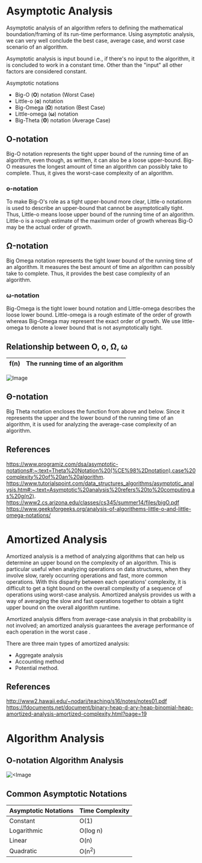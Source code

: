 # Asymptotic Analysis
Asymptotic analysis of an algorithm refers to defining the mathematical boundation/framing of its run-time performance. Using asymptotic analysis, we can very well conclude the best case, average case, and worst case scenario of an algorithm.

Asymptotic analysis is input bound i.e., if there's no input to the algorithm, it is concluded to work in a constant time. Other than the "input" all other factors are considered constant.

Asymptotic notations
- Big-O (**O**)  notation (Worst Case)
- Little-o (**o**) notation
- Big-Omega (**Ω**) notation (Best Case)
- Little-omega (**ω**) notation
- Big-Theta (**Θ**) notation (Average Case)

## <a name="onotation">O-notation</a>
Big-O notation represents the tight upper bound of the running time of an algorithm, even though, as written, it can also be a loose upper-bound. Big-O measures the longest amount of time an algorithm can possibly take to complete. Thus, it gives the worst-case complexity of an algorithm.
### o-notation
To make Big-O's role as a tight upper-bound more clear, Little-o notationm is used to describe an upper-bound that cannot be asymptotically tight. Thus, Little-o means loose upper bound of the running time of an algorithm. Little-o is a rough estimate of the maximum order of growth whereas Big-Ο may be the actual order of growth. 
## Ω-notation
Big Omega notation represents the tight lower bound of the running time of an algorithm. It measures the best amount of time an algorithm can possibly take to complete. Thus, it provides the best case complexity of an algorithm.
### ω-notation
Big-Omega is the tight lower bound notation and Little-omega describes the loose lower bound. Little-omega is a rough estimate of the order of growth whereas Big-Omega may represent the exact order of growth. We use little-omega to denote a lower bound that is not asymptotically tight.

## Relationship between **O, o, Ω, ω**
| f(n) | The running time of an algorithm |
| -| - |

![Image](/../main/Resources/Analysis-of-Algorithms-little-o-omega.png)

## Θ-notation
Big Theta notation encloses the function from above and below. Since it represents the upper and the lower bound of the running time of an algorithm, it is used for analyzing the average-case complexity of an algorithm.

## References
https://www.programiz.com/dsa/asymptotic-notations#:~:text=Theta%20Notation%20(%CE%98%2Dnotation),case%20complexity%20of%20an%20algorithm.
https://www.tutorialspoint.com/data_structures_algorithms/asymptotic_analysis.htm#:~:text=Asymptotic%20analysis%20refers%20to%20computing,as%20g(n2).
https://www2.cs.arizona.edu/classes/cs345/summer14/files/bigO.pdf
https://www.geeksforgeeks.org/analysis-of-algorithems-little-o-and-little-omega-notations/

# Amortized Analysis
Amortized analysis is a method of analyzing algorithms that can help us determine an upper bound on the complexity of an algorithm. This is particular useful when analyzing operations on data structures, when they involve slow, rarely occurring operations and fast, more common operations. With this disparity between each operations’ complexity, it is difficult to get a tight bound on the overall complexity of a sequence of operations using worst-case analysis. Amortized analysis provides us with a way of averaging the slow and fast operations together to obtain a tight upper bound on the overall algorithm runtime.

Amortized analysis differs from average-case analysis in that probability is not involved; an amortized analysis guarantees the average performance of each operation in the worst case . 

There are three main types of amortized analysis: 
- Aggregate analysis
- Accounting method
- Potential method.
## References
http://www2.hawaii.edu/~nodari/teaching/s16/notes/notes01.pdf
https://fdocuments.net/document/binary-heap-d-ary-heap-binomial-heap-amortized-analysis-amortized-complexity.html?page=19

# Algorithm Analysis
## O-notation Algorithm Analysis
![<Image](/../main/Resources/Big-o%20Notation%20Algorithm%20Analysis.png)
## Common Asymptotic Notations
|  Asymptotic Notations | Time Complexity |
| ---- | ---- |
| Constant | O(1) |
| Logarithmic | O(log n) |
| Linear | O(n) |
| Quadratic | O(n<sup>2</sup>) |

